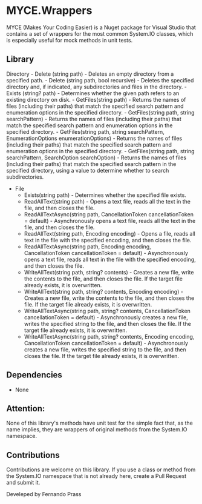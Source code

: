 # MYCE.Wrappers
MYCE (Makes Your Coding Easier) is a Nuget package for Visual Studio that contains a set of wrappers for the most common System.IO classes, which is especially useful for mock methods in unit tests.

## Library
Directory
    - Delete (string path) - Deletes an empty directory from a specified path.
    - Delete (string path, bool recursive) - Deletes the specified directory and, if indicated, any subdirectories and files in the directory.
    - Exists (string? path) - Determines whether the given path refers to an existing directory on disk.
    - GetFiles(string path) - Returns the names of files (including their paths) that match the specified search pattern and enumeration options in the specified directory.
    - GetFiles(string path, string searchPattern) - Returns the names of files (including their paths) that match the specified search pattern and enumeration options in the specified directory.
    - GetFiles(string path, string searchPattern, EnumerationOptions enumerationOptions) - Returns the names of files (including their paths) that match the specified search pattern and enumeration options in the specified directory.
    - GetFiles(string path, string searchPattern, SearchOption searchOption) - Returns the names of files (including their paths) that match the specified search pattern in the specified directory, using a value to determine whether to search subdirectories.

- File
    - Exists(string path) - Determines whether the specified file exists.
    - ReadAllText(string path) - Opens a text file, reads all the text in the file, and then closes the file.
    - ReadAllTextAsync(string path, CancellationToken cancellationToken = default) - Asynchronously opens a text file, reads all the text in the file, and then closes the file.
    - ReadAllText(string path, Encoding encoding) - Opens a file, reads all text in the file with the specified encoding, and then closes the file.
    - ReadAllTextAsync(string path, Encoding encoding, CancellationToken cancellationToken = default) - Asynchronously opens a text file, reads all text in the file with the specified encoding, and then closes the file.
    - WriteAllText(string path, string? contents) - Creates a new file, write the contents to the file, and then closes the file. If the target file already exists, it is overwritten.
    - WriteAllText(string path, string? contents, Encoding encoding) - Creates a new file, write the contents to the file, and then closes the file. If the target file already exists, it is overwritten.
    - WriteAllTextAsync(string path, string? contents, CancellationToken cancellationToken = default) - Asynchronously creates a new file, writes the specified string to the file, and then closes the file. If the target file already exists, it is overwritten.
    - WriteAllTextAsync(string path, string? contents, Encoding encoding, CancellationToken cancellationToken = default) - Asynchronously creates a new file, writes the specified string to the file, and then closes the file. If the target file already exists, it is overwritten.

## Dependencies
- None

## Attention:
None of this library's methods have unit test for the simple fact that, as the name implies, they are wrappers of original methods from the System.IO namespace.

## Contributions
Contributions are welcome on this library. If you use a class or method from the System.IO namespace that is not already here, create a Pull Request and submit it.

Develeped by Fernando Prass
